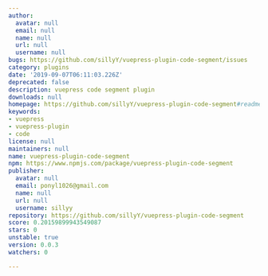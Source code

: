 ```yaml
---
author:
  avatar: null
  email: null
  name: null
  url: null
  username: null
bugs: https://github.com/sillyY/vuepress-plugin-code-segment/issues
category: plugins
date: '2019-09-07T06:11:03.226Z'
deprecated: false
description: vuepress code segment plugin
downloads: null
homepage: https://github.com/sillyY/vuepress-plugin-code-segment#readme
keywords:
- vuepress
- vuepress-plugin
- code
license: null
maintainers: null
name: vuepress-plugin-code-segment
npm: https://www.npmjs.com/package/vuepress-plugin-code-segment
publisher:
  avatar: null
  email: ponyl1026@gmail.com
  name: null
  url: null
  username: sillyy
repository: https://github.com/sillyY/vuepress-plugin-code-segment
score: 0.20159899943549087
stars: 0
unstable: true
version: 0.0.3
watchers: 0

---
```


